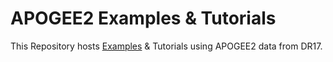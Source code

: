 # APOGEE2 Examples & Tutorials 

This Repository hosts [Examples](examples) & Tutorials using APOGEE2 data from DR17. 
